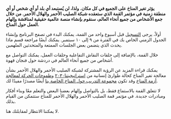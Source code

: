 **يؤثر تغير المناخ على الجميع في كل مكان. ولذا، لن يُستبعد أي بلد أو أي شخص أو أي منطقة زمنية في مؤتمر القمة الذي ستعقده شبكة الصليب الأحمر والهلال الأحمر. من خلال جمع الأشخاص من جميع أنحاء العالم، سنقوم بإنشاء منصة عالمية حقيقية لمناقشة وإلهام العمل حول المناخ.**

أولاً، يرجى [التسجيل](https://climate.red/register) قبل أسبوع واحد من القمة، يمكنك البدء في تصفح البرنامج وإنشاء الجدول الزمني الخاص بك في الفترة من ٩ إلى ١٠ سبتمبر. يمكنك أيضًا مراجعة قسم ماذا يحدث الذي يتضمن بعض الجلسات الممتعة والمتحدثين الملهمين.

خلال القمة، بالإضافة إلى حلقات النقاش التفاعلية وحلقات العمل، يمكنك التواصل مع أشخاص من جميع أنحاء العالم في دردشة حول فنجان قهوة.

يمكنك قراءة المزيد عن الرؤية المشتركة لشبكة الصليب الأحمر والهلال الأحمر بشأن معالجة تغير المناخ كحالة طوارئ إنسانية من [استراتيجيتنا٢٠٣٠](http:s//future-rere.com/strategy-2030) و[طموحات الحركة لمعالجة أزمة المناخ](https://media.ifrc.org/ifrc/wp-content/uploads/sites/5/2020/Movement-Climate-Ambitions-2020-final.pdf) وقد تكون [مجموعة التدريب حول المناخ الخاصة بنا](https://www.climatecentre.org/training) أيضًا مصدرًا مفيدًا لك.

لا تتعلق القمة بالاستماع فقط، بل بالتواصل وإلهام بعضنا البعض والتعلم معًا وبناء أفكار ومبادرات جديدة. في مؤتمر قمة الصليب الأحمر والهلال الأحمر للمناخ ستتمكن من القيام بذلك.

لا يمكننا الانتظار لمقابلتك هنا.

